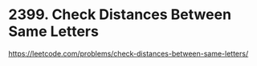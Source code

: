 # 2399. Check Distances Between Same Letters

https://leetcode.com/problems/check-distances-between-same-letters/